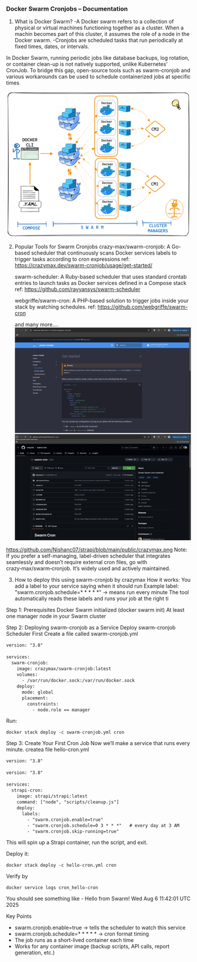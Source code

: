 ### Docker Swarm Cronjobs – Documentation

1. What is Docker Swarm?
   -A Docker swarm refers to a collection of physical or virtual machines functioning together as a cluster. When a machin becomes part of this cluster, it assumes the role of a node in the Docker swarm.
   -Cronjobs are scheduled tasks that run periodically at fixed times, dates, or intervals.

In Docker Swarm, running periodic jobs like database backups, log rotation, or container clean-up is not natively supported, unlike Kubernetes' CronJob. To bridge this gap, open-source tools such as swarm-cronjob and various workarounds can be used to schedule containerized jobs at specific times

![Alt text](https://github.com/Nishanc07/strapi/blob/main/public/docker-swarm-arch.png)

2. Popular Tools for Swarm Cronjobs
   crazy-max/swarm-cronjob: A Go-based scheduler that continuously scans Docker services labels to trigger tasks according to cron expressions
   ref: https://crazymax.dev/swarm-cronjob/usage/get-started/

   swarm-scheduler: A Ruby-based scheduler that uses standard crontab entries to launch tasks as Docker services defined in a Compose stack
   ref: https://github.com/rayyansys/swarm-scheduler

   webgriffe/swarm-cron: A PHP-based solution to trigger jobs inside your stack by watching schedules.
   ref: https://github.com/webgriffe/swarm-cron

   and many more....
   ![Alt text](https://github.com/Nishanc07/strapi/blob/main/public/crazymax.png)
   ![Alt text](https://github.com/Nishanc07/strapi/blob/main/public/Swarm-cron.png)

https://github.com/Nishanc07/strapi/blob/main/public/crazymax.png
Note: If you prefer a self-managing, label-driven scheduler that integrates seamlessly and doesn’t require external cron files, go with crazy‑max/swarm‑cronjob. It’s widely used and actively maintained.

3. How to deploy this using swarm-cronjob by crazymax
   How it works:
   You add a label to your service saying when it should run
   Example label: "swarm.cronjob.schedule=\* \* \* \* \*" → means run every minute
   The tool automatically reads these labels and runs your job at the right ti

Step 1: Prerequisites
Docker Swarm initialized (docker swarm init)
At least one manager node in your Swarm cluster

Step 2: Deploying swarm-cronjob as a Service
Deploy swarm-cronjob Scheduler First
Create a file called swarm-cronjob.yml

```
version: "3.8"

services:
  swarm-cronjob:
    image: crazymax/swarm-cronjob:latest
    volumes:
      - /var/run/docker.sock:/var/run/docker.sock
    deploy:
      mode: global
      placement:
        constraints:
          - node.role == manager
```

Run:

```
docker stack deploy -c swarm-cronjob.yml cron
```

Step 3: Create Your First Cron Job
Now we’ll make a service that runs every minute.
createa file hello-cron.yml

```
version: "3.8"

version: "3.8"

services:
  strapi-cron:
    image: strapi/strapi:latest
    command: ["node", "scripts/cleanup.js"]
    deploy:
      labels:
        - "swarm.cronjob.enable=true"
        - "swarm.cronjob.schedule=0 3 * * *"   # every day at 3 AM
        - "swarm.cronjob.skip-running=true"

```

This will spin up a Strapi container, run the script, and exit.

Deploy it:

```
docker stack deploy -c hello-cron.yml cron
```

Verify by

```
docker service logs cron_hello-cron

```

You should see something like -
Hello from Swarm!
Wed Aug 6 11:42:01 UTC 2025

Key Points

- swarm.cronjob.enable=true → tells the scheduler to watch this service
- swarm.cronjob.schedule=\* \* \* \* \* → cron format timing
- The job runs as a short-lived container each time
- Works for any container image (backup scripts, API calls, report generation, etc.)
